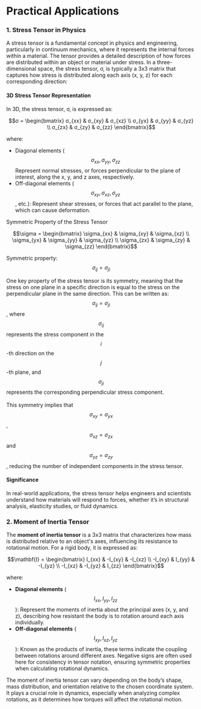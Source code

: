 # Practical Applications

### 1. Stress Tensor in Physics

A stress tensor is a fundamental concept in physics and engineering, particularly in continuum mechanics, where it represents the internal forces within a material. The tensor provides a detailed description of how forces are distributed within an object or material under stress. In a three-dimensional space, the stress tensor, σ, is typically a 3x3 matrix that captures how stress is distributed along each axis (x, y, z) for each corresponding direction:

#### 3D Stress Tensor Representation

In 3D, the stress tensor, σ, is expressed as:

$$σ = \begin{bmatrix} σ_{xx} & σ_{xy} & σ_{xz} \\ σ_{yx} & σ_{yy} & σ_{yz} \\ σ_{zx} & σ_{zy} & σ_{zz} \end{bmatrix}$$

where:

* Diagonal elements ($$\sigma_{xx}, \sigma_{yy}, \sigma_{zz}$$ Represent normal stresses, or forces perpendicular to the plane of interest, along the x, y, and z axes, respectively.
* Off-diagonal elements ($$\sigma_{xy}, \sigma_{xz}, \sigma_{yz}$$, etc.): Represent shear stresses, or forces that act parallel to the plane, which can cause deformation.

Symmetric Property of the Stress Tensor

$$\sigma = \begin{bmatrix} \sigma_{xx} & \sigma_{xy} & \sigma_{xz} \\ \sigma_{yx} & \sigma_{yy} & \sigma_{yz} \\ \sigma_{zx} & \sigma_{zy} & \sigma_{zz} \end{bmatrix}$$

Symmetric property: $$\sigma_{ij} = \sigma_{ji}$$

One key property of the stress tensor is its symmetry, meaning that the stress on one plane in a specific direction is equal to the stress on the perpendicular plane in the same direction. This can be written as: $$\sigma_{ij} = \sigma_{ji}$$, where $$\sigma_{ij}$$ represents the stress component in the $$i$$-th direction on the $$j$$-th plane, and $$\sigma_{ji}$$ represents the corresponding perpendicular stress component.\
\
This symmetry implies that $$\sigma_{xy} = \sigma_{yx}$$, $$\sigma_{xz} = \sigma_{zx}$$ and $$\sigma_{yz} = \sigma_{zy}$$, reducing the number of independent components in the stress tensor.

#### Significance

In real-world applications, the stress tensor helps engineers and scientists understand how materials will respond to forces, whether it’s in structural analysis, elasticity studies, or fluid dynamics.

### 2. Moment of Inertia Tensor

The **moment of inertia tensor** is a 3x3 matrix that characterizes how mass is distributed relative to an object's axes, influencing its resistance to rotational motion. For a rigid body, it is expressed as:

$$\mathbf{I} = \begin{bmatrix} I_{xx} & -I_{xy} & -I_{xz} \\ -I_{xy} & I_{yy} & -I_{yz} \\ -I_{xz} & -I_{yz} & I_{zz} \end{bmatrix}$$

where:

* **Diagonal elements** ($$I_{xx}, I_{yy}, I_{zz}$$): Represent the moments of inertia about the principal axes (x, y, and z), describing how resistant the body is to rotation around each axis individually.
* **Off-diagonal elements** ($$I_{xy}, I_{xz}, I_{yz}$$): Known as the products of inertia, these terms indicate the coupling between rotations around different axes. Negative signs are often used here for consistency in tensor notation, ensuring symmetric properties when calculating rotational dynamics.

The moment of inertia tensor can vary depending on the body’s shape, mass distribution, and orientation relative to the chosen coordinate system. It plays a crucial role in dynamics, especially when analyzing complex rotations, as it determines how torques will affect the rotational motion.
